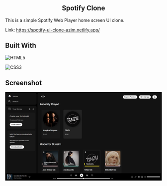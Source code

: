 <div align="center">
<h2>Spotify Clone</h2>
</div>

This is a simple Spotify Web Player home screen UI clone.

Link: https://spotify-ui-clone-azim.netlify.app/

## Built With

![HTML5](https://img.shields.io/badge/html5-%23E34F26.svg?style=for-the-badge&logo=html5&logoColor=white)

![CSS3](https://img.shields.io/badge/css3-%231572B6.svg?style=for-the-badge&logo=css3&logoColor=white)

## Screenshot

![Screenshot](assets/screenshot.png)

